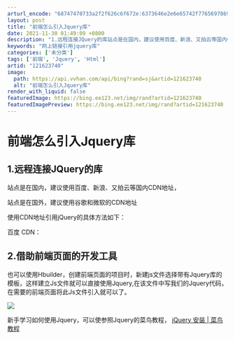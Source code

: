 ```yaml
---
arturl_encode: "68747470733a2f2f626c6f672e:6373646e2e6e65742f77656978696e5f34333630343232302f:61727469636c652f64657461696c732f313231363233373430"
layout: post
title: "前端怎么引入Jquery库"
date: 2021-11-30 01:49:09 +0800
description: "1.远程连接JQuery的库站点是在国内，建议使用百度、新浪、又拍云等国内CDN地址，站点是在国外，"
keywords: "网上链接引用jquery库"
categories: ['未分类']
tags: ['前端', 'Jquery', 'Html']
artid: "121623740"
image:
  path: https://api.vvhan.com/api/bing?rand=sj&artid=121623740
  alt: "前端怎么引入Jquery库"
render_with_liquid: false
featuredImage: https://bing.ee123.net/img/rand?artid=121623740
featuredImagePreview: https://bing.ee123.net/img/rand?artid=121623740
---
```


# 前端怎么引入Jquery库

## 1.远程连接JQuery的库

站点是在国内，建议使用百度、新浪、又拍云等国内CDN地址，

站点是在国外，建议使用谷歌和微软的CDN地址
  
使用CDN地址引用jQuery的具体方法如下：
  
<head>
  
百度 CDN：
  
<script src="https://apps.bdimg.com/libs/jquery/2.1.4/jquery.min.js">

新浪 CDN：
  
<script src="https://lib.sinaapp.com/js/jquery/2.0.2/jquery-2.0.2.min.js">
  
又拍云 CDN：
  
<script src="https://upcdn.b0.upaiyun.com/libs/jquery/jquery-2.0.2.min.js">
  
Staticfile CDN：
  
<script src="https://cdn.staticfile.org/jquery/1.10.2/jquery.min.js">
  
Google CDN：
  
<script src="https://ajax.googleapis.com/ajax/libs/jquery/1.10.2/jquery.min.js">
  
Microsoft CDN：
  
<script src="https://ajax.aspnetcdn.com/ajax/jquery/jquery-1.9.0.min.js">

</script>
  
</head>

## 2.借助前端页面的开发工具

也可以使用Hbuilder，创建前端页面的项目时，新建js文件选择带有Jquery库的模板，这样建立Js文件就可以直接使用Jquery,在该文件中写我们的Jquery代码，在需要的前端页面将此Js文件引入就可以了。

![](https://i-blog.csdnimg.cn/blog_migrate/5b1e6be3df8cf519f1ce30927d44175d.png)

新手学习如何使用Jquery，可以使参照Jquery的菜鸟教程，
[jQuery 安装 | 菜鸟教程](https://www.runoob.com/jquery/jquery-install.html "jQuery 安装 | 菜鸟教程")